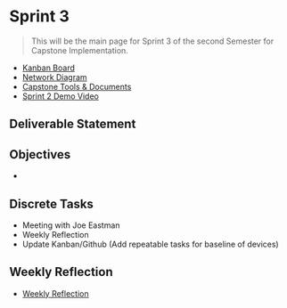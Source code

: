 # Sprint 3
> This will be the main page for Sprint 3 of the second Semester for Capstone Implementation.

* [Kanban Board](https://github.com/users/seabar24/projects/3)
* [Network Diagram](https://drive.google.com/file/d/1zrc5vB-Zh1cNHJ6gfCdMh-HSubxW-pPK/view?usp=sharing)
* [Capstone Tools & Documents](https://github.com/seabar24/Capstone/tree/Home/Capstone%20Stuff)
* [Sprint 2 Demo Video]()

## Deliverable Statement

## Objectives
- 

## Discrete Tasks
- Meeting with Joe Eastman
- Weekly Reflection
- Update Kanban/Github (Add repeatable tasks for baseline of devices)

## Weekly Reflection
- [Weekly Reflection](https://github.com/seabar24/Capstone/wiki/Weekly-Reflection)
